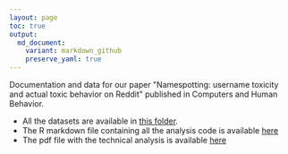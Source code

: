 ```yaml
---
layout: page
toc: true
output:
  md_document:
    variant: markdown_github
    preserve_yaml: true
---
```


Documentation and data for our paper "Namespotting: username toxicity and actual toxic behavior on Reddit" published in Computers and Human Behavior.


- All the datasets are available in [this folder](https://drive.google.com/drive/folders/1Yqq8TPLR3yMPx18n9oEOpHbEzcWae9Vw?usp=sharing).
- The R markdown file containing all the analysis code is available [here](https://github.com/rfl-urbaniak/namespotting/blob/main/namespottingTechnical.Rmd)
- The pdf file with the technical analysis is available [here](https://rfl-urbaniak.github.io/namespotting/namespottingTechnical.pdf)


